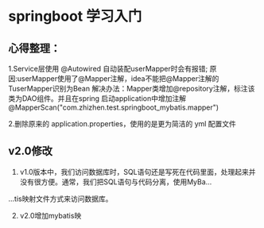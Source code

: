 # springboot 学习入门

## 心得整理：
   1.Service层使用 @Autowired 自动装配userMapper时会有报错;
   原因:userMapper使用了@Mapper注解，idea不能把@Mapper注解的TuserMapper识别为Bean
   解决办法：Mapper类增加@repository注解，标注该类为DAO组件。并且在spring 启动application中增加注解@MapperScan("com.zhizhen.test.springboot_mybatis.mapper")

   2.删除原来的 application.properties，使用的是更为简洁的 yml 配置文件
   
## v2.0修改
1. v1.0版本中，我们访问数据库时，SQL语句还是写死在代码里面，处理起来并没有很方便。通常，我们把SQL语句与代码分离，使用MyBa…

…tis映射文件方式来访问数据库。

2.  v2.0增加mybatis映
